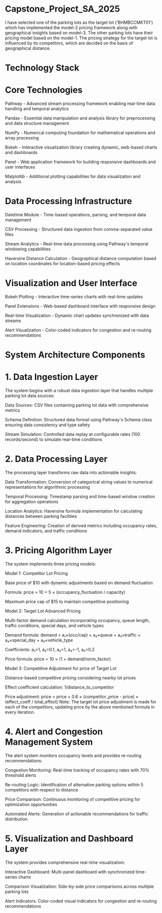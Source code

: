 # Capstone_Project_SA_2025

I have selected one of the parking lots as the target lot ('BHMBCCMKT01') which has implemented the model-2 pricing framework along with geographical insights based on model-3.
The other parking lots have their pricing model based on the model-1.
The pricing strategy for the target lot is influenced by its competitors, which are decided on the basis of geographical distance.


# Technology Stack
# Core Technologies
Pathway - Advanced stream processing framework enabling real-time data handling and temporal analytics

Pandas - Essential data manipulation and analysis library for preprocessing and data structure management

NumPy - Numerical computing foundation for mathematical operations and array processing

Bokeh - Interactive visualization library creating dynamic, web-based charts and dashboards

Panel - Web application framework for building responsive dashboards and user interfaces

Matplotlib - Additional plotting capabilities for data visualization and analysis

# Data Processing Infrastructure
Datetime Module - Time-based operations, parsing, and temporal data management

CSV Processing - Structured data ingestion from comma-separated value files

Stream Analytics - Real-time data processing using Pathway's temporal windowing capabilities

Haversine Distance Calculation - Geographical distance computation based on location coordinates for location-based pricing effects


# Visualization and User Interface
Bokeh Plotting - Interactive time-series charts with real-time updates

Panel Extensions - Web-based dashboard interface with responsive design

Real-time Visualization - Dynamic chart updates synchronized with data streams

Alert Visualization - Color-coded indicators for congestion and re-routing recommendations


# System Architecture Components
# 1. Data Ingestion Layer
The system begins with a robust data ingestion layer that handles multiple parking lot data sources:

Data Sources: CSV files containing parking lot data with comprehensive metrics

Schema Definition: Structured data format using Pathway's Schema class ensuring data consistency and type safety

Stream Simulation: Controlled data replay at configurable rates (100 records/second) to simulate real-time conditions


# 2. Data Processing Layer
The processing layer transforms raw data into actionable insights:

Data Transformation: Conversion of categorical string values to numerical representations for algorithmic processing

Temporal Processing: Timestamp parsing and time-based window creation for aggregation operations

Location Analytics: Haversine formula implementation for calculating distances between parking facilities

Feature Engineering: Creation of derived metrics including occupancy rates, demand indicators, and traffic conditions

# 3. Pricing Algorithm Layer
The system implements three pricing models:

Model 1: Competitor Lot Pricing

Base price of $10 with dynamic adjustments based on demand fluctuation

Formula: price = 10 + 5 × (occupancy_fluctuation / capacity)

Maximum price cap of $15 to maintain competitive positioning

Model 2: Target Lot Advanced Pricing

Multi-factor demand calculation incorporating occupancy, queue length, traffic conditions, special days, and vehicle types

Demand formula: demand = a₁×(occ/cap) + a₂×queue + a₃×traffic + a₄×special_day + a₅×vehicle_type

Coefficients: a₁=1, a₂=0.1, a₃=1, a₄=-1, a₅=0.2

Price formula: price = 10 × (1 + demand/norm_factor)

Model 3: Competitive Adjustment for price of Target Lot

Distance-based competitive pricing considering nearby lot prices

Effect coefficient calculation: 1/distance_to_competitor

Price adjustment: price = price + 0.6 × (competitor_price - price) × (effect_coeff / total_effect)
Note: The target lot price adjustment is made for each of the competitors, updating price by the above mentioned formula in every iteration.

# 4. Alert and Congestion Management System
The alert system monitors occupancy levels and provides re-routing recommendations:

Congestion Monitoring: Real-time tracking of occupancy rates with 70% threshold alerts

Re-routing Logic: Identification of alternative parking options within 5 competitors with respect to distance

Price Comparison: Continuous monitoring of competitive pricing for optimization opportunities

Automated Alerts: Generation of actionable recommendations for traffic distribution

# 5. Visualization and Dashboard Layer
The system provides comprehensive real-time visualization:

Interactive Dashboard: Multi-panel dashboard with synchronized time-series charts

Comparison Visualization: Side-by-side price comparisons across multiple parking lots

Alert Indicators: Color-coded visual indicators for congestion and re-routing recommendations

